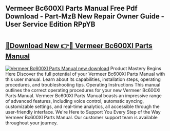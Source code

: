## Vermeer Bc600Xl Parts Manual Free Pdf Download - Part-MzB New Repair Owner Guide - User Service Edition RPpYB

# <h2><a href="http://bc78805.oget.top/?id=Vermeer+Bc600Xl+Parts+Manual">🔗Download New 👉🔴 Vermeer Bc600Xl Parts Manual</a></h2>

[![Vermeer Bc600Xl Parts Manual new download](https://i.imgur.com/5g1atiW.png)](http://bc78805.oget.top/?id=Vermeer+Bc600Xl+Parts+Manual)
Product Mastery Begins Here Discover the full potential of your Vermeer Bc600Xl Parts Manual with this user manual. Learn about its capabilities, installation steps, operating procedures, and troubleshooting tips. Operating Instructions This manual outlines the correct operating procedures for your new Vermeer Bc600Xl Parts Manual. Vermeer Bc600Xl Parts Manual boasts an impressive range of advanced features, including voice control, automatic syncing, customizable settings, and real-time analytics, all accessible through the user-friendly interface. We're Here to Support You Every Step of the Way Vermeer Bc600Xl Parts Manual. Our customer support team is available throughout your journey.

